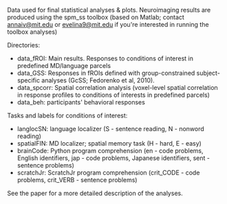 Data used for final statistical analyses & plots. 
Neuroimaging results are produced using the spm_ss toolbox (based on Matlab; contact annaiv@mit.edu or evelina9@mit.edu if you're interested in running the toolbox analyses)

Directories:
- data_fROI: Main results. Responses to conditions of interest in predefined MD/language parcels
- data_GSS: Responses in fROIs defined with group-constrained subject-specific analyses (GcSS; Fedorenko et al, 2010).
- data_spcorr: Spatial correlation analysis (voxel-level spatial correlation in response profiles to conditions of interests in predefined parcels) 
- data_beh: participants' behavioral responses

Tasks and labels for conditions of interest:
- langlocSN: language localizer (S - sentence reading, N - nonword reading)
- spatialFIN: MD localizer; spatial memory task (H - hard, E - easy)
- brainCode: Python program comprehension (en - code problems, English identifiers, jap - code problems, Japanese identifiers, sent - sentence problems) 
- scratchJr: ScratchJr program comprehension (crit_CODE - code problems, crit_VERB - sentence problems)

See the paper for a more detailed description of the analyses.
  
